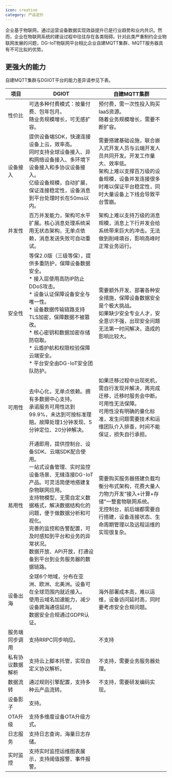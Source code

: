 ```yaml
---
icon: creative
category: 产品定价
---
```

企业基于物联网，通过运营设备数据实现效益提升已是行业趋势和业内共识。然而，企业在物联网系统的建设过程中往往存在各类阻碍。针对此类严重制约企业物联网发展的问题，DG-IoT物联网平台相比企业自建MQTT集群、MQTT服务器具有不可比拟的优势。

## 更强大的能力

自建MQTT集群与DGIOT平台的能力差异请参见下表。

  
| 项目 | DGIOT | 自建MQTT集群 |
| --- | --- | --- |
| 性价比 | 可选多种付费模式：按量付费、包年包月。<br>随业务规模增长，可无感扩容。 | 预付费，需一次性投入购买IaaS资源。<br>随着业务规模增长，需要不断扩容。|
| 设备接入 | 提供设备端SDK，快速连接设备上云，效率高。<br>同时支持全球设备接入、异构网络设备接入、多环境下设备接入和多协议设备接入。<br>亿级设备规模，自动扩展，保证连接稳定性，设备消息到平台处理时长在50ms以内。| 需要搭建基础设施，联合嵌入式开发人员与云端开发人员共同开发。开发工作量大、效率低。<br>架构上难以支撑百万级的设备规模，设备并发连接很多时难以保证平台稳定性，同时大量设备上下线会导致平台雪崩。|
| 并发性 | 百万并发能力，架构可水平扩展。核心消息处理系统采用无状态架构，无单点依赖，消息发送失败可自动重试。 | 架构上难以支持万级的消息规模，消息上下行并发会给系统带来巨大的冲击。无法做到削峰填谷，影响高峰时正常业务运行。 |
| 安全性 | 等保2.0版（三级等保），提供多重防护，保障设备数据安全。<br> * 接入层使用高防IP防止DDoS攻击。 <br> * 设备认证保障设备安全与唯一性。<br>  *   设备数据传输链路支持TLS加密，保障数据不被篡改。<br> * 核心密钥和数据加密存储防窃取。<br> * 云盾护航和权限校验保障云端安全。<br> * 平台安全由DG-IoT安全团队防护。| 需要额外开发、部署各种安全措施，保障设备数据安全是个极大挑战。<br> 如果缺少安全专业人才，安全意识不强，出现安全问题无法第一时间解决，造成的影响比较大。|
| 可用性 | <br>去中心化，无单点依赖。拥有多数据中心支持。<br>承诺服务可用性达到99.9%，未达到可按标准理赔。故障处理1分钟发现、5分钟定位、20分钟解决。 | 如果迁移过程中出现死机，需自行发现并解决，再完成迁移，迁移时服务会中断。可用性无法保障。<br> 可用性没有明确的量化标准，发生问题需要技术和运维团队介入排查，时间不能保证，损失自行承担。|
| 易用性 | 开通即用，提供控制台、设备SDK、云端SDK配合使用。<br> 一站式设备管理、实时监控设备场景、无缝连接DG-IoT产品。可灵活简便地搭建复杂物联网应用。<br>支持物模型，无需自定义数据格式，解决数据结构化的问题，便于做数据分析和可视化。<br>完善的监控和告警配置，可及时感知到平台和业务的异常状况。<br>数据开放、API开放，打通设备到平台到业务服务器的数据链路。 | 需要购买服务器搭建负载均衡分布式架构，花费大量人力物力开发”接入+计算+存储”一整套物联网系统。<br>无控制台，前后端都需要自行搭建，设备连接状态、生命周期管理以及远程运维的实现很复杂。|
| 设备出海 | 全球6个地域，分布在亚洲、欧洲、北美洲。设备可在全球范围内就近接入。<br>使用云域名加速能力，减少设备跨海通信延时。<br>数据安全合规通过GDPR认证。 | 海外部署成本高，难以运维，设备访问延时高，同时要考虑安全合规问题。 |
| 服务端同步调用 | 支持RRPC同步响应。 | 不支持 |
| 私有协议数据解析 | 支持云上脚本托管，实现自定义协议解析。 | 不支持，需要业务服务器处理。 |
| 数据流转 | 通过规则引擎配置，支持多种云产品流转。 | 不支持，需要研发编码实现。 |
| 设备影子 | 支持。 |
| OTA升级 | 支持多维度设备OTA升级方式。 |
| 日志服务 | 支持日志查询，海量日志存储。 |
| 实时监控 | 支持实时监控运维图表展示，支持阈值报警、事件报警。 |
